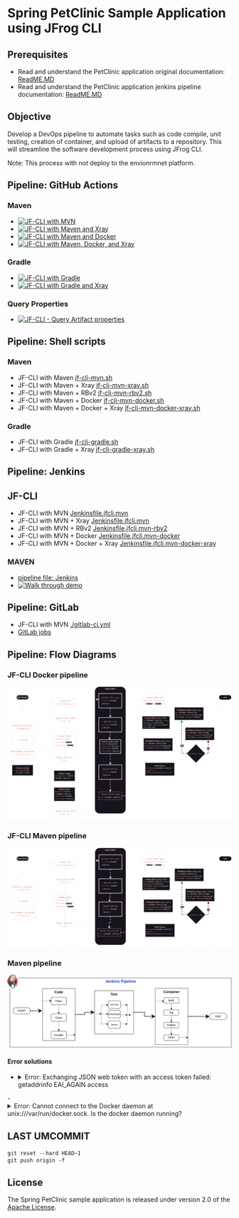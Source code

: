 # Spring PetClinic Sample Application using JFrog CLI

## Prerequisites
- Read and understand the PetClinic application original documentation: [ReadME.MD](readme-original.md)
- Read and understand the PetClinic application jenkins pipeline documentation: [ReadME.MD](readme.md)

## Objective
Develop a DevOps pipeline to automate tasks such as code compile, unit testing, creation of container, and upload of artifacts to a repository. This will streamline the software development process using JFrog CLI.

Note: This process with not deploy to the envionrmnet platform. 


## Pipeline: GitHub Actions
### Maven
- [![JF-CLI with MVN](https://github.com/DayOne-Dev/spring-petclinic/actions/workflows/jfcli-mvn.yml/badge.svg)](https://github.com/DayOne-Dev/spring-petclinic/actions/workflows/jfcli-mvn.yml)
- [![JF-CLI with Maven and Xray](https://github.com/DayOne-Dev/spring-petclinic/actions/workflows/jfcli-mvn-xray.yml/badge.svg)](https://github.com/DayOne-Dev/spring-petclinic/actions/workflows/jfcli-mvn-xray.yml)
- [![JF-CLI with Maven and Docker](https://github.com/DayOne-Dev/spring-petclinic/actions/workflows/jfcli-mvn-docker.yml/badge.svg)](https://github.com/DayOne-Dev/spring-petclinic/actions/workflows/jfcli-mvn-docker.yml)
- [![JF-CLI with Maven, Docker, and Xray](https://github.com/DayOne-Dev/spring-petclinic/actions/workflows/jfcli-mvn-docker-xray.yml/badge.svg)](https://github.com/DayOne-Dev/spring-petclinic/actions/workflows/jfcli-mvn-docker-xray.yml)

### Gradle
- [![JF-CLI with Gradle](https://github.com/DayOne-Dev/spring-petclinic/actions/workflows/jfcli-gradle.yml/badge.svg)](https://github.com/DayOne-Dev/spring-petclinic/actions/workflows/jfcli-gradle.yml)
- [![JF-CLI with Gradle and Xray](https://github.com/DayOne-Dev/spring-petclinic/actions/workflows/jfcli-gradle-xray.yml/badge.svg)](https://github.com/DayOne-Dev/spring-petclinic/actions/workflows/jfcli-gradle-xray.yml)

### Query Properties
- [![JF-CLI - Query Artifact properties](https://github.com/DayOne-Dev/spring-petclinic/actions/workflows/jfcli-query-artifacts.yml/badge.svg)](https://github.com/DayOne-Dev/spring-petclinic/actions/workflows/jfcli-query-artifacts.yml)


## Pipeline: Shell scripts
### Maven
- JF-CLI with Maven [jf-cli-mvn.sh](https://github.com/DayOne-Dev/spring-petclinic/blob/main/jf-cli-mvn.sh)
- JF-CLI with Maven + Xray [jf-cli-mvn-xray.sh](https://github.com/DayOne-Dev/spring-petclinic/blob/main/jf-cli-mvn-xray.sh)
- JF-CLI with Maven + RBv2 [jf-cli-mvn-rbv2.sh](https://github.com/DayOne-Dev/spring-petclinic/blob/main/jf-cli-mvn-rbv2.sh)
- JF-CLI with Maven + Docker [jf-cli-mvn-docker.sh](https://github.com/DayOne-Dev/spring-petclinic/blob/main/jf-cli-mvn-docker.sh)
- JF-CLI with Maven + Docker + Xray [jf-cli-mvn-docker-xray.sh](https://github.com/DayOne-Dev/spring-petclinic/blob/main/jf-cli-mvn-docker-xray.sh)

### Gradle
- JF-CLI with Gradle [jf-cli-gradle.sh](https://github.com/DayOne-Dev/spring-petclinic/blob/main/jf-cli-gradle.sh)
- JF-CLI with Gradle + Xray [jf-cli-gradle-xray.sh](https://github.com/DayOne-Dev/spring-petclinic/blob/main/jf-cli-gradle-xray.sh)

## Pipeline: Jenkins
## JF-CLI
- JF-CLI with MVN [Jenkinsfile.jfcli.mvn](https://github.com/DayOne-Dev/spring-petclinic/blob/main/Jenkinsfile.jfcli.mvn)
- JF-CLI with MVN + Xray [Jenkinsfile.jfcli.mvn](https://github.com/DayOne-Dev/spring-petclinic/blob/main/Jenkinsfile.jfcli.mvn-xray)
- JF-CLI with MVN + RBv2 [Jenkinsfile.jfcli.mvn-rbv2](https://github.com/DayOne-Dev/spring-petclinic/blob/main/Jenkinsfile.jfcli.mvn-rbv2)
- JF-CLI with MVN + Docker [Jenkinsfile.jfcli.mvn-docker](https://github.com/DayOne-Dev/spring-petclinic/blob/main/Jenkinsfile.jfcli.mvn-docker)
- JF-CLI with MVN + Docker + Xray [Jenkinsfile.jfcli.mvn-docker-xray](https://github.com/DayOne-Dev/spring-petclinic/blob/main/Jenkinsfile.jfcli.mvn-docker-xray)

### MAVEN  
- [pipeline file: Jenkins](./Jenkinsfile)
- [![Walk through demo](https://img.youtube.com/vi/zgiaPIp-ZZA/0.jpg)](https://www.youtube.com/watch?v=zgiaPIp-ZZA)

## Pipeline: GitLab
- JF-CLI with MVN [./gitlab-ci.yml](https://gitlab.com/krishnamanchikalapudi/spring-petclinic/-/blob/main/.gitlab-ci.yml)
- [GitLab jobs](https://gitlab.com/krishnamanchikalapudi/spring-petclinic/-/jobs)

## Pipeline: Flow Diagrams
### JF-CLI Docker pipeline
<img src="./images/DevSecOps-Docker.svg">

### JF-CLI Maven pipeline
<img src="./images/DevSecOps-mvn.svg">

### Maven pipeline
<img src="./images/cipipeline.svg">

#### Error solutions
- <details><summary>Error: Exchanging JSON web token with an access token failed: getaddrinfo EAI_AGAIN access</summary>
    It is possbile that JF_RT_URL might be a NULL value. Ref [https://github.com/krishnamanchikalapudi/spring-petclinic/actions/runs/10892482444](https://github.com/krishnamanchikalapudi/spring-petclinic/actions/runs/10892482444)
</details>
- <details><summary>Error: Cannot connect to the Docker daemon at unix:///var/run/docker.sock. Is the docker daemon running?</summary>
Rancher desktop 
``````
limactl start default
``````
</details>




## LAST UMCOMMIT
`````
git reset --hard HEAD~1
git push origin -f
`````

## License
The Spring PetClinic sample application is released under version 2.0 of the [Apache License](https://www.apache.org/licenses/LICENSE-2.0).

